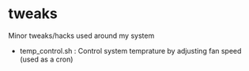 # tweaks
Minor tweaks/hacks used around my system

- temp_control.sh : Control system temprature by adjusting fan speed (used as a cron)
